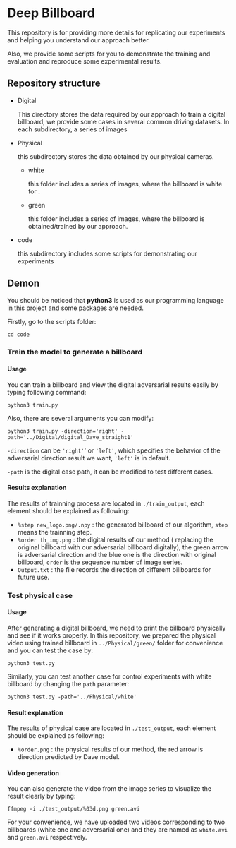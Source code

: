 # Deep Billboard

This repository is for providing more details for replicating our experiments and helping you understand our approach better.

Also, we provide some scripts for you to demonstrate the training and evaluation and reproduce some experimental results.

## Repository structure

+ Digital

  This directory stores the data required by our approach to train a digital billboard, we provide some cases in several common driving datasets. In each subdirectory, a series of images 

+ Physical

  this subdirectory stores the data obtained by our physical cameras. 

  + white

    this folder includes a series of images, where the  billboard is white for .

  + green

    this folder includes a series of images, where the  billboard is obtained/trained by our approach.

+ code

  this subdirectory includes some scripts for demonstrating our experiments

## Demon

You should be noticed that **python3** is used as our programming language in this project and some packages are needed.

Firstly, go to the scripts folder:

```
cd code
```

### Train the model to generate a billboard

#### Usage

You can train a billboard and view the digital adversarial results easily by typing following command:

```
python3 train.py
```

Also, there are several arguments you can modify:

```
python3 train.py -direction='right' -path='../Digital/digital_Dave_straight1'
```

`-direction` can be `'right'`' or `'left'`, which specifies the behavior of the adversarial direction result we want, `'left'` is in default.

`-path` is the digital case path, it can be modified to test different cases.

#### Results explanation

The results of trainning process are located in `./train_output`, each element should be explained as following:

+ `%step new_logo.png/.npy` : the generated billboard of our algorithm, `step` means the trainning step.
+ `%order th_img.png` :  the digital results of our method ( replacing the original billboard with our adversarial billboard digitally), the green arrow is adversarial direction and the blue one is the direction with original billboard, `order` is the sequence number of image series.
+ `Output.txt` : the file records the direction of different billboards for future use.

### Test physical case

#### Usage

After generating a digital billboard, we need to print the billboard physically and see if it works properly. In this repository, we prepared the physical video using trained billboard in `../Physical/green/` folder for convenience and you can test the case by:

```
python3 test.py
```

Similarly, you can test another case for control experiments with white billboard by changing the `path` parameter:

```
python3 test.py -path='../Physical/white'
```

#### Result explanation

The results of physical case are located in `./test_output`, each element should be explained as following:

+ `%order.png` :  the physical results of our method, the red arrow is direction predicted by Dave model.

#### Video generation

You can also generate the video from the image series to visualize the result clearly by typing:

```
ffmpeg -i ./test_output/%03d.png green.avi
```

For your convenience, we have uploaded two videos corresponding to two billboards (white one and adversarial one)  and they are named as `white.avi` and `green.avi` respectively.